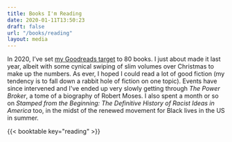 ```yaml
---
title: Books I'm Reading
date: 2020-01-11T13:50:23
draft: false
url: "/books/reading"
layout: media
---
```


In 2020, I’ve set [my Goodreads target](https://www.goodreads.com/user/show/54047855-jack-reid) to 80 books. I just about made it last year, albeit with some cynical swiping of slim volumes over Christmas to make up the numbers. As ever, I hoped I could read a lot of good fiction (my tendency is to fall down a rabbit hole of fiction on one topic). Events have since intervened and I've ended up very slowly getting through _The Power Broker_, a tome of a biography of Robert Moses. I also spent a month or so on _Stamped from the Beginning: The Definitive History of Racist Ideas in America_ too, in the midst of the renewed movement for Black lives in the US in summer.

{{< booktable key="reading" >}}
